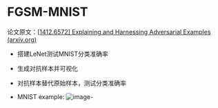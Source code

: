 # FGSM-MNIST
论文原文：\[[1412.6572\] Explaining and Harnessing Adversarial Examples (arxiv.org)](https://arxiv.org/abs/1412.6572)


- 搭建LeNet测试MNIST分类准确率
- 生成对抗样本并可视化
- 对抗样本替代原始样本，测试分类准确率

- MNIST example:
![image](https://user-images.githubusercontent.com/59797330/221764645-23ef575e-1cdc-4202-b677-e89d67d13b0a.png)- 
